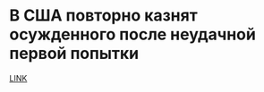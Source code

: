 # В США повторно казнят осужденного после неудачной первой попытки



[LINK](https://varlamov.ru/2135009.html)